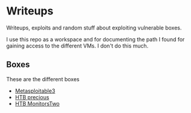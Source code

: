 # Writeups

Writeups, exploits and random stuff about exploiting vulnerable boxes.

I use this repo as a workspace and for documenting the path I found for gaining access to the different VMs. I don't do this much.

## Boxes
These are the different boxes
- [Metasploitable3](https://github.com/caldito/writeups/blob/main/metasploitable3)
- [HTB precious](https://github.com/caldito/writeups/blob/main/htb-precious)
- [HTB MonitorsTwo](https://github.com/caldito/writeups/blob/main/htb-monitorstwo)


